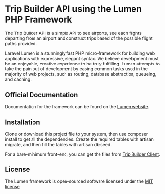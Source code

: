 # Trip Builder API using the Lumen PHP Framework

The Trip Builder API is a simple API to see airports, see each flights departing from an airport and construct trips based of the possible flight paths provided.

Laravel Lumen is a stunningly fast PHP micro-framework for building web applications with expressive, elegant syntax. We believe development must be an enjoyable, creative experience to be truly fulfilling. Lumen attempts to take the pain out of development by easing common tasks used in the majority of web projects, such as routing, database abstraction, queueing, and caching.

## Official Documentation

Documentation for the framework can be found on the [Lumen website](http://lumen.laravel.com/docs).

## Installation

Clone or download this project file to your system, then use composer install to get all the dependencies.
Create the required tables with artisan migrate, and then fill the tables with artisan db:seed.

For a bare-minimum front-end, you can get the files from [Trip Builder Client](https://github.com/DrDelirium/TBC).

## License

The Lumen framework is open-sourced software licensed under the [MIT license](http://opensource.org/licenses/MIT)
